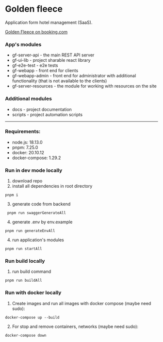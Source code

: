 # Golden fleece

Application form hotel management (SaaS).

[Golden Fleece on booking.com](https://www.booking.com/hotel/ge/golden-fleece-kutaisi1.en-gb.html?label=golden-fleece-kutaisi1-PuaQq_ky5aWb1ZQ0gZZ0FQS541245730078%3Apl%3Ata%3Ap1%3Ap2%3Aac%3Aap%3Aneg%3Afi%3Atikwd-179416350486%3Alp9069844%3Ali%3Adec%3Adm%3Appccp%3DUmFuZG9tSVYkc2RlIyh9YXwxhKG0pUU-mcMVT-JwQpc&sid=796a669ccda304c03fa6e21b0fe80bf9&gclid=Cj0KCQiAq5meBhCyARIsAJrtdr7dXEfe6wLr9MY8jxzopxfmV0OIvFLkKYU9npE3u7y4rfcWbRSHopsaAkC7EALw_wcB&aid=311984&ucfs=1&arphpl=1&dest_id=900049994&dest_type=city&group_adults=2&req_adults=2&no_rooms=1&group_children=0&req_children=0&hpos=1&hapos=1&sr_order=popularity&srpvid=1808496b59f4008a&srepoch=1673951192&from=searchresults#hotelTmpl)
### App's modules

* gf-server-api - the main REST API server
* gf-ui-lib - project sharable react library
* gf-e2e-test - e2e tests
* gf-webapp - front end for clients
* gf-webapp-admin - front end for administrator with additional functionality (that is not available to the clients)
* gf-server-resources - the module for working with resources on the site

### Additional modules
* docs - project documentation
* scripts - project automation scripts
___

### Requirements: 
* node.js: 18.13.0
* pnpm: 7.25.0
* docker: 20.10.12
* docker-compose: 1.29.2

### Run in dev mode locally
1. download repo
2. install all dependencies in root directory 

```pnpm i```

3. generate code from backend

``` pnpm run swaggerGenerateAll```

4. generate .env by env.example

```pnpm run generateEnvAll```

4. run application's modules

```pnpm run startAll```

### Run build locally

1. run build command

```pnpm run buildAll```

### Run with docker locally

1. Create images and run all images with docker compose (maybe need sudo):

```docker-compose up --build```

2. For stop and remove containers, networks (maybe need sudo):

```docker-compose down```
